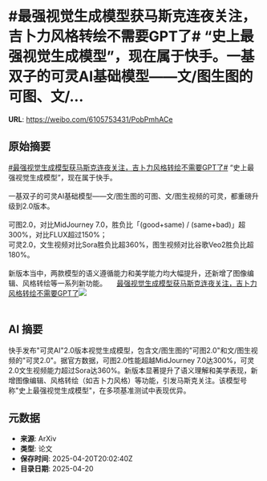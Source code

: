 # #最强视觉生成模型获马斯克连夜关注，吉卜力风格转绘不需要GPT了# “史上最强视觉生成模型”，现在属于快手。一基双子的可灵AI基础模型——文/图生图的可图、文/...

**URL**: https://weibo.com/6105753431/PobPmhACe

## 原始摘要

<a href="https://m.weibo.cn/search?containerid=231522type%3D1%26t%3D10%26q%3D%23%E6%9C%80%E5%BC%BA%E8%A7%86%E8%A7%89%E7%94%9F%E6%88%90%E6%A8%A1%E5%9E%8B%E8%8E%B7%E9%A9%AC%E6%96%AF%E5%85%8B%E8%BF%9E%E5%A4%9C%E5%85%B3%E6%B3%A8%EF%BC%8C%E5%90%89%E5%8D%9C%E5%8A%9B%E9%A3%8E%E6%A0%BC%E8%BD%AC%E7%BB%98%E4%B8%8D%E9%9C%80%E8%A6%81GPT%E4%BA%86%23&amp;extparam=%23%E6%9C%80%E5%BC%BA%E8%A7%86%E8%A7%89%E7%94%9F%E6%88%90%E6%A8%A1%E5%9E%8B%E8%8E%B7%E9%A9%AC%E6%96%AF%E5%85%8B%E8%BF%9E%E5%A4%9C%E5%85%B3%E6%B3%A8%EF%BC%8C%E5%90%89%E5%8D%9C%E5%8A%9B%E9%A3%8E%E6%A0%BC%E8%BD%AC%E7%BB%98%E4%B8%8D%E9%9C%80%E8%A6%81GPT%E4%BA%86%23" data-hide=""><span class="surl-text">#最强视觉生成模型获马斯克连夜关注，吉卜力风格转绘不需要GPT了#</span></a>    “史上最强视觉生成模型”，现在属于快手。<br><br>一基双子的可灵AI基础模型——文/图生图的可图、文/图生视频的可灵，都重磅升级到2.0版本。<br><br>可图2.0，对比MidJourney 7.0，胜负比「(good+same) / (same+bad)」超300%，对比FLUX超过150%；<br>可灵2.0，文生视频对比Sora胜负比超360%，图生视频对比谷歌Veo2胜负比超180%。<br><br>新版本当中，两款模型的语义遵循能力和美学能力均大幅提升，还新增了图像编辑、风格转绘等一系列新功能。 <a href="https://weibo.com/ttarticle/p/show?id=2309405157653407203381" data-hide=""><span class="url-icon"><img style="width: 1rem;height: 1rem" src="https://h5.sinaimg.cn/upload/2015/09/25/3/timeline_card_small_article_default.png" referrerpolicy="no-referrer"></span><span class="surl-text">最强视觉生成模型获马斯克连夜关注，吉卜力风格转绘不需要GPT了</span></a><img style="" src="https://tvax3.sinaimg.cn/large/006Fd7o3ly1i0npes23e1j30rs0fmdiy.jpg" referrerpolicy="no-referrer"><br><br>

## AI 摘要

快手发布"可灵AI"2.0版本视觉生成模型，包含文/图生图的"可图2.0"和文/图生视频的"可灵2.0"。据官方数据，可图2.0性能超越MidJourney 7.0达300%，可灵2.0文生视频能力超过Sora达360%。新版本显著提升了语义理解和美学表现，新增图像编辑、风格转绘（如吉卜力风格）等功能，引发马斯克关注。该模型号称"史上最强视觉生成模型"，在多项基准测试中表现优异。

## 元数据

- **来源**: ArXiv
- **类型**: 论文
- **保存时间**: 2025-04-20T20:02:40Z
- **目录日期**: 2025-04-20
